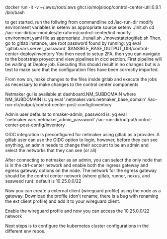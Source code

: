 docker run -it -v ~/.aws:/root/.aws ghcr.io/mojaloop/control-center-util:0.9.1 /bin/bash

to get started, run the follwing from commandline
cd /iac-run-dir
modify environment variables in setenv as appropriate
source setenv
./init.sh
cd /iac-run-dir/iac-modules/terraform/control-center/init
modify environment.yaml file as appropriate
./runall.sh
./movestatetogitlab.sh
Then, go to gitlab instance, use root password found by running: yq eval '.gitlab.vars.server_password'  $ANSIBLE_BASE_OUTPUT_DIR/control-center-deploy/inventory
You then need to setup 2FA, then you can navigate to the bootstrap proyect and view pipelines in cicd section.
First pipeline will be waiting at Deploy job.  Executing this should result in no changes but is a test to make sure that the configuration files have been correctly imported.

From now on, make changes to the files inside gitlab and execute the jobs as necessary to make changes to the control center components

Netmaker gui is available at dashboard.NM_SUBDOMAIN where NM_SUBDOMAIN is: yq eval '.netmaker.vars.netmaker_base_domain'  /iac-run-dir/output/control-center-post-config/inventory

Admin user defaults to nmaker-admin, password is: yq eval '.netmaker.vars.netmaker_admin_password'  /iac-run-dir/output/control-center-post-config/inventory

OIDC integration is preconfigured for netmaker using gitlab as a provider.  A gitlab user can use the OIDC option to login, however, before they can see anything, an admin needs to change their account to be an admin and select the networks that they can see (or all)

After connecting to netmaker as an admin, you can select the only node that is in the ctrl-center network and enable both the ingress gateway and egress gateway options on the node.  The network for the egress gateway should be the control center network (where gitlab, runner, nexus, and seaweed run): default is 10.25.0.0/22

Now you can create a external client (wireguard profile) using the node as a gateway.  Download the profile (don't rename, there is a bug with renaming the ext client profile) and add it to your wireguard client.

Enable the wireguard profile and now you can access the 10.25.0.0/22 network

Next steps is to configure the kubernetes cluster configurations in the different env repos.